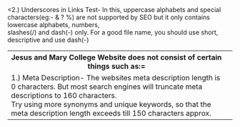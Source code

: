 <html>
<body>
<table>
<th>Jesus and Mary College Website does not consist of certain things such as:= <th>
<tr><td>1.) Meta Description- The websites meta description length is 0 characters. But most search engines will truncate meta descriptions to 160 characters.<br>
Try using more synonyms and unique keywords, so that the meta description length exceeds till 150 characters approx.</tr></td>
<2.) Underscores in Links Test- In this, uppercase alphabets and special characters(eg:- & ? %) are not supported by SEO but it only contains lowercase alphabets, numbers,<br>
slashes(/) and dash(-) only. For a good file name, you should use short, descriptive and use dash(-)

